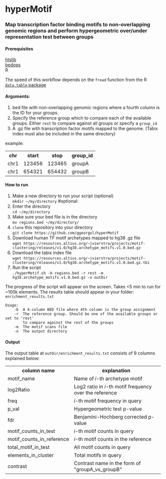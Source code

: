# hyperMotif

<h3>Map transcription factor binding motifs to non-overlapping genomic regions and perform hypergeometric over/under representation test between groups</h3>

<h4>Prerequisites</h4>

<a href="http://www.htslib.org/download/">htslib</a><br>
<a href="https://bedops.readthedocs.io/en/latest/">bedops</a><br>
R

The speed of this workflow depends on the `fread` function from the R <a href="https://cran.r-project.org/web/packages/data.table/vignettes/datatable-intro.html">`data.table` package</a>
<br>
<h4>Arguments:</h4>

1. bed file with non-overlapping genomic regions where a fourth column is the ID for your groups.
2. Specify the reference group which to compare each of the available groups. Either `rest` to compare against all groups or specify a `group_id`
3. A .gz file with transcription factor motifs mapped to the genome. (Tabix index must also be included in the same directory)

example:

<table>
  <tr>
    <th>chr</th>
    <th>start</th>
    <th>stop</th>
    <th>group_id</th>
  </tr>
  <tr>
    <td>chr1</td>
    <td>123456</td>
    <td>123465</td>
   <td>groupA</td>
  </tr>
  <tr>
    <td>chr1</td>
    <td>654321</td>
    <td>654432</td>
   <td>groupB</td>
  </tr>
</table>

<h4>How to run</h4>

1.    Make a new directory to run your script (optional)<br>`mkdir ~/my/directory` #optional: 
2.    Enter the directory<br>`cd ~/my/directory`
3.    Make sure your bed file is in the directory<br>`mv regions.bed ~/my/directory/`
4.    `clone` this repository into your directory<br>`git clone https://github.com/ggeorgol/hyperMotif`
5.    Download human TF motif archetypes mapped to hg38 .gz file<br>`wget https://resources.altius.org/~jvierstra/projects/motif-clustering/releases/v1.0/hg38.archetype_motifs.v1.0.bed.gz`
6.    Download the tabix index file<br>`wget https://resources.altius.org/~jvierstra/projects/motif-clustering/releases/v1.0/hg38.archetype_motifs.v1.0.bed.gz.tbi`
7.    Run the script<br>`./hyperMotif.sh -b regions.bed -r rest -m hg38.archetype_motifs.v1.0.bed.gz -o outDir`

The progress of the script will appear on the screen. Takes <5 min to run for ~100k elements. The results table should appear in your folder: `enrichment_results.txt`

```
Usage:
	-b  A 4-column BED file where 4th column is the group assignment
	-r  The reference group. Should be one of the available groups or set to 'rest'
	    to compare against the rest of the groups
	-m  The motif scans file
	-o  The output directory
```

<h4>Output</h4>

The output table at `outDir/enrichment_results.txt` consists of 9 columns explained below:

<table>
  <tr>
    <th>column name</th>
    <th>explanation</th>
  </tr>
   <tr>
    <td>motif_name</td>
    <td>Name of <i>i</i>-th archetype motif</td>
  </tr>
  <tr>
    <td>log2Ratio</td>
    <td>Log2 ratio in <i>i</i>-th motif frequency over the reference</td>
  </tr>
  <tr>
    <td>freq</td>
    <td><i>i</i>-th motif frequency in query</td>
  </tr>
  <tr>
    <td>p_val</td>
    <td>Hypergeometric test p-value</td>
  </tr>
  <tr>
    <td>fdr</td>
    <td>Benjamini-Hochberg corrected p-value</td>
  </tr>
  <tr>
    <td>motif_counts_in_test</td>
    <td><i>i</i>-th motif counts in query</td>
  </tr>
  <tr>
  <tr>
    <td>motif_counts_in_reference</td>
    <td><i>i</i>-th motif counts in the reference</tb>
  </tr>
  <tr>
    <td>total_motif_in_test</td>
    <td>All motif counts in query</td>
  </tr>
  <tr>
    <td>elements_in_cluster</td>
    <td>Total motifs in query</td>
  </tr>
  <tr>
    <td>contrast</td>
    <td>Contrast name in the form of "groupA_vs_groupB"</td>
  </tr>
